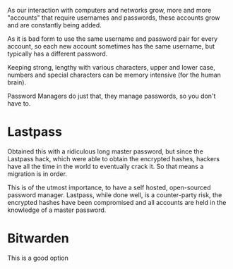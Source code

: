 
As our interaction with computers and networks grow, more and more "accounts" that require usernames and passwords, these accounts grow and are constantly being added.

As it is bad form to use the same username and password pair for every account, so each new account sometimes has the same username, but typically has a different password.

Keeping strong, lengthy with various characters, upper and lower case, numbers and special characters can be memory intensive (for the human brain).

Password Managers do just that, they manage passwords, so you don't have to.

# Lastpass

Obtained this with a ridiculous long master password, but since the Lastpass hack, which were able to obtain the encrypted hashes, hackers have all the time in the world to eventually crack it.  So that means a migration is in order.

This is of the utmost importance, to have a self hosted, open-sourced password manager.  Lastpass, while done well, is a counter-party risk, the encrypted hashes have been compromised and all accounts are held in the knowledge of a master password.

# Bitwarden

This is a good option